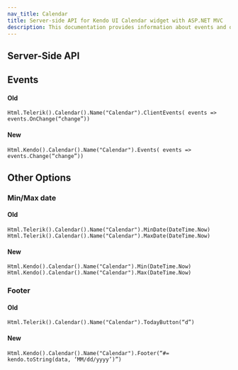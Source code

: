```yaml
---
nav_title: Calendar
title: Server-side API for Kendo UI Calendar widget with ASP.NET MVC
description: This documentation provides information about events and options such as min/max date in the server-side API of Kendo UI Calendar widget.
---
```


## Server-Side API

## Events

#### Old

    Html.Telerik().Calendar().Name("Calendar").ClientEvents( events => events.OnChange(“change”))
 
#### New

    Html.Kendo().Calendar().Name("Calendar").Events( events => events.Change(“change”))

## Other Options

### Min/Max date
 
#### Old

    Html.Telerik().Calendar().Name("Calendar").MinDate(DateTime.Now)
    Html.Telerik().Calendar().Name("Calendar").MaxDate(DateTime.Now)
 
#### New

    Html.Kendo().Calendar().Name("Calendar").Min(DateTime.Now)
    Html.Kendo().Calendar().Name("Calendar").Max(DateTime.Now)

### Footer
 
#### Old

    Html.Telerik().Calendar().Name("Calendar").TodayButton(“d”)
 
#### New

    Html.Kendo().Calendar().Name("Calendar").Footer(“#= kendo.toString(data, ‘MM/dd/yyyy’)”)